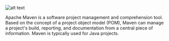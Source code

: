 ![alt text](https://upload.wikimedia.org/wikipedia/commons/thumb/0/0b/Maven_logo.svg/1024px-Maven_logo.svg.png)

Apache Maven is a software project management and comprehension tool. Based on the concept of a project object model (POM), Maven can manage a project's build, reporting, and documentation from a central piece of information. Maven is typically used for Java projects.
